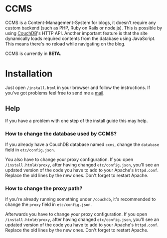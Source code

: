 # CCMS

CCMS is a Content-Management-System for blogs, it doesn't require any custom backend (such as PHP, Ruby on Rails or node.js). This is possible by using [CouchDB](http://couchdb.apache.org)'s HTTP API. Another important feature is that the site dynamically loads required contents from the database using JavaScript. This means there's no reload while navigating on the blog.
	
CCMS is currently in **BETA**.

# Installation

Just open `/install.html` in your browser and follow the instructions. If you've got problems feel free to send me a [mail](mailto:luis@luisgerhorst.de).

## Help

If you have a problem with one step of the install guide this may help.

### How to change the database used by CCMS?

If you already have a CouchDB database named `ccms`, change the `database` field in `etc/config.json`.

You also have to change your proxy configuration. If you open `/install.html#/proxy`, after having changed `etc/config.json`, you'll see an updated version of the code you have to add to your Apache's `httpd.conf`. Replace the old lines by the new ones. Don't forget to restart Apache.

### How to change the proxy path?

If you're already running something under `/couchdb`, it's recommended to change the `proxy` field in `etc/config.json`.

Afterwards you have to change your proxy configuration. If you open `/install.html#/proxy`, after having changed `etc/config.json`, you'll see an updated version of the code you have to add to your Apache's `httpd.conf`. Replace the old lines by the new ones. Don't forget to restart Apache.